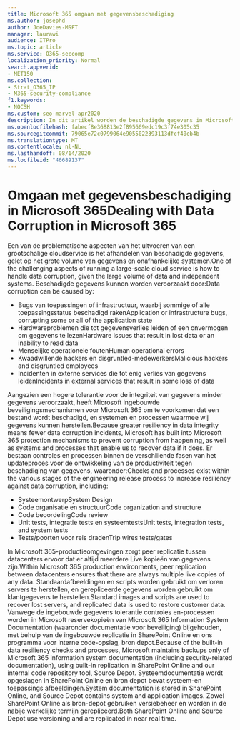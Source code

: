 ```yaml
---
title: Microsoft 365 omgaan met gegevensbeschadiging
ms.author: josephd
author: JoeDavies-MSFT
manager: laurawi
audience: ITPro
ms.topic: article
ms.service: O365-seccomp
localization_priority: Normal
search.appverid:
- MET150
ms.collection:
- Strat_O365_IP
- M365-security-compliance
f1.keywords:
- NOCSH
ms.custom: seo-marvel-apr2020
description: In dit artikel worden de beschadigde gegevens in Microsoft 365 besproken en de inspanningen van Microsoft getroffen om gegevens te voorkomen en te herstellen.
ms.openlocfilehash: fabecf8e368813e2f895669edc19c3f74e305c35
ms.sourcegitcommit: 79065e72c0799064e9055022393113dfcf40eb4b
ms.translationtype: MT
ms.contentlocale: nl-NL
ms.lasthandoff: 08/14/2020
ms.locfileid: "46689137"
---
```

# <a name="dealing-with-data-corruption-in-microsoft-365"></a><span data-ttu-id="c7a50-103">Omgaan met gegevensbeschadiging in Microsoft 365</span><span class="sxs-lookup"><span data-stu-id="c7a50-103">Dealing with Data Corruption in Microsoft 365</span></span>

<span data-ttu-id="c7a50-104">Een van de problematische aspecten van het uitvoeren van een grootschalige cloudservice is het afhandelen van beschadigde gegevens, gelet op het grote volume van gegevens en onafhankelijke systemen.</span><span class="sxs-lookup"><span data-stu-id="c7a50-104">One of the challenging aspects of running a large-scale cloud service is how to handle data corruption, given the large volume of data and independent systems.</span></span> <span data-ttu-id="c7a50-105">Beschadigde gegevens kunnen worden veroorzaakt door:</span><span class="sxs-lookup"><span data-stu-id="c7a50-105">Data corruption can be caused by:</span></span>

- <span data-ttu-id="c7a50-106">Bugs van toepassingen of infrastructuur, waarbij sommige of alle toepassingsstatus beschadigd raken</span><span class="sxs-lookup"><span data-stu-id="c7a50-106">Application or infrastructure bugs, corrupting some or all of the application state</span></span>
- <span data-ttu-id="c7a50-107">Hardwareproblemen die tot gegevensverlies leiden of een onvermogen om gegevens te lezen</span><span class="sxs-lookup"><span data-stu-id="c7a50-107">Hardware issues that result in lost data or an inability to read data</span></span>
- <span data-ttu-id="c7a50-108">Menselijke operationele fouten</span><span class="sxs-lookup"><span data-stu-id="c7a50-108">Human operational errors</span></span>
- <span data-ttu-id="c7a50-109">Kwaadwillende hackers en disgruntled-medewerkers</span><span class="sxs-lookup"><span data-stu-id="c7a50-109">Malicious hackers and disgruntled employees</span></span>
- <span data-ttu-id="c7a50-110">Incidenten in externe services die tot enig verlies van gegevens leiden</span><span class="sxs-lookup"><span data-stu-id="c7a50-110">Incidents in external services that result in some loss of data</span></span>

<span data-ttu-id="c7a50-111">Aangezien een hogere tolerantie voor de integriteit van gegevens minder gegevens veroorzaakt, heeft Microsoft ingebouwde beveiligingsmechanismen voor Microsoft 365 om te voorkomen dat een bestand wordt beschadigd, en systemen en processen waarmee wij gegevens kunnen herstellen.</span><span class="sxs-lookup"><span data-stu-id="c7a50-111">Because greater resiliency in data integrity means fewer data corruption incidents, Microsoft has built into Microsoft 365 protection mechanisms to prevent corruption from happening, as well as systems and processes that enable us to recover data if it does.</span></span> <span data-ttu-id="c7a50-112">Er bestaan controles en processen binnen de verschillende fasen van het updateproces voor de ontwikkeling van de productiviteit tegen beschadiging van gegevens, waaronder:</span><span class="sxs-lookup"><span data-stu-id="c7a50-112">Checks and processes exist within the various stages of the engineering release process to increase resiliency against data corruption, including:</span></span>

- <span data-ttu-id="c7a50-113">Systeemontwerp</span><span class="sxs-lookup"><span data-stu-id="c7a50-113">System Design</span></span>
- <span data-ttu-id="c7a50-114">Code organisatie en structuur</span><span class="sxs-lookup"><span data-stu-id="c7a50-114">Code organization and structure</span></span>
- <span data-ttu-id="c7a50-115">Code beoordeling</span><span class="sxs-lookup"><span data-stu-id="c7a50-115">Code review</span></span>
- <span data-ttu-id="c7a50-116">Unit tests, integratie tests en systeemtests</span><span class="sxs-lookup"><span data-stu-id="c7a50-116">Unit tests, integration tests, and system tests</span></span>
- <span data-ttu-id="c7a50-117">Tests/poorten voor reis draden</span><span class="sxs-lookup"><span data-stu-id="c7a50-117">Trip wires tests/gates</span></span>

<span data-ttu-id="c7a50-118">In Microsoft 365-productieomgevingen zorgt peer replicatie tussen datacenters ervoor dat er altijd meerdere Live kopieën van gegevens zijn.</span><span class="sxs-lookup"><span data-stu-id="c7a50-118">Within Microsoft 365 production environments, peer replication between datacenters ensures that there are always multiple live copies of any data.</span></span> <span data-ttu-id="c7a50-119">Standaardafbeeldingen en scripts worden gebruikt om verloren servers te herstellen, en gerepliceerde gegevens worden gebruikt om klantgegevens te herstellen.</span><span class="sxs-lookup"><span data-stu-id="c7a50-119">Standard images and scripts are used to recover lost servers, and replicated data is used to restore customer data.</span></span> <span data-ttu-id="c7a50-120">Vanwege de ingebouwde gegevens tolerantie controles en-processen worden in Microsoft reservekopieën van Microsoft 365 Information System Documentation (waaronder documentatie voor beveiliging) bijgehouden, met behulp van de ingebouwde replicatie in SharePoint Online en ons programma voor interne code-opslag, bron depot.</span><span class="sxs-lookup"><span data-stu-id="c7a50-120">Because of the built-in data resiliency checks and processes, Microsoft maintains backups only of Microsoft 365 information system documentation (including security-related documentation), using built-in replication in SharePoint Online and our internal code repository tool, Source Depot.</span></span> <span data-ttu-id="c7a50-121">Systeemdocumentatie wordt opgeslagen in SharePoint Online en bron depot bevat systeem-en toepassings afbeeldingen.</span><span class="sxs-lookup"><span data-stu-id="c7a50-121">System documentation is stored in SharePoint Online, and Source Depot contains system and application images.</span></span> <span data-ttu-id="c7a50-122">Zowel SharePoint Online als bron-depot gebruiken versiebeheer en worden in de nabije werkelijke termijn gerepliceerd.</span><span class="sxs-lookup"><span data-stu-id="c7a50-122">Both SharePoint Online and Source Depot use versioning and are replicated in near real time.</span></span>
